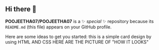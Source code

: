 ## Hi there 👋


**POOJEETHA07/POOJEETHA07** is a ✨ _special_ ✨ repository because its `README.md` (this file) appears on your GitHub profile.

Here are some ideas to get you started:
this is a simple card design by using HTML AND CSS
HERE ARE THE PICTURE OF "HOW IT LOOKS"


